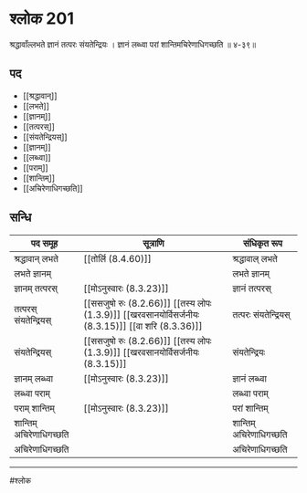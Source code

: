# श्लोक 201

श्रद्धावाँल्लभते ज्ञानं तत्परः संयतेन्द्रियः ।
ज्ञानं लब्ध्वा परां शान्तिमचिरेणाधिगच्छति ॥ ४-३९॥


## पद 

- [[श्रद्धावान्]]
- [[लभते]]
- [[ज्ञानम्]]
- [[तत्परस्]]
- [[संयतेन्द्रियस्]]
- [[ज्ञानम्]]
- [[लब्ध्वा]]
- [[पराम्]]
- [[शान्तिम्]]
- [[अचिरेणाधिगच्छति]]

## सन्धि

| पद समूह | सूत्राणि | संधिकृत रूप |
| ----- | ----- | ----- |
| श्रद्धावान् लभते |  [[तोर्लि (8.4.60)]] | श्रद्धावाल् लभते |
| लभते ज्ञानम् |  | लभते ज्ञानम् |
| ज्ञानम् तत्परस् |  [[मोऽनुस्वारः (8.3.23)]] | ज्ञानं तत्परस् |
| तत्परस् संयतेन्द्रियस् |  [[ससजुषो रुः (8.2.66)]] [[तस्य लोपः (1.3.9)]] [[खरवसानयोर्विसर्जनीयः (8.3.15)]] [[वा शरि (8.3.36)]] | तत्परः संयतेन्द्रियस् |
| संयतेन्द्रियस् |  [[ससजुषो रुः (8.2.66)]] [[तस्य लोपः (1.3.9)]] [[खरवसानयोर्विसर्जनीयः (8.3.15)]] | संयतेन्द्रियः |
| ज्ञानम् लब्ध्वा |  [[मोऽनुस्वारः (8.3.23)]] | ज्ञानं लब्ध्वा |
| लब्ध्वा पराम् |  | लब्ध्वा पराम् |
| पराम् शान्तिम् |  [[मोऽनुस्वारः (8.3.23)]] | परां शान्तिम् |
| शान्तिम् अचिरेणाधिगच्छति |  | शान्तिम् अचिरेणाधिगच्छति |
| अचिरेणाधिगच्छति |  | अचिरेणाधिगच्छति |


---

#श्लोक